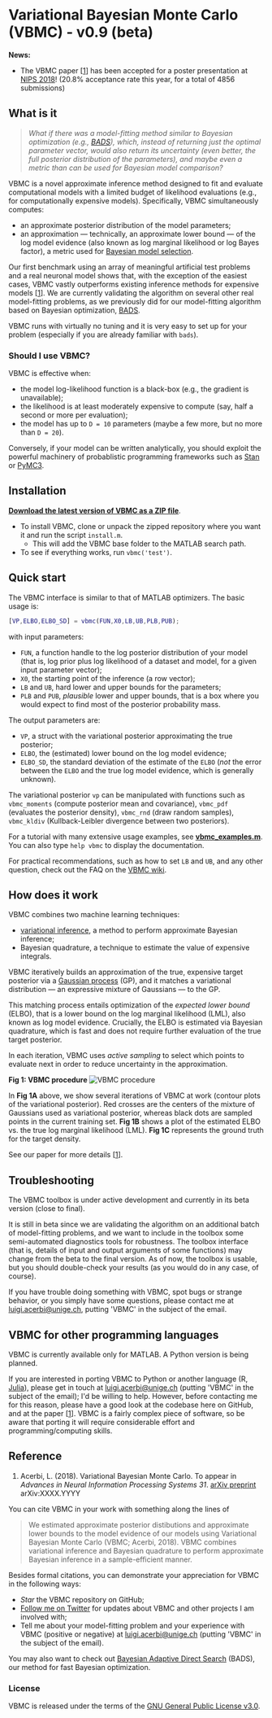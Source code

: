 # Variational Bayesian Monte Carlo (VBMC) - v0.9 (beta)

**News:** 
- The VBMC paper [[1](#reference)] has been accepted for a poster presentation at [NIPS 2018](https://nips.cc/Conferences/2018/Schedule?showEvent=11786)! (20.8% acceptance rate this year, for a total of 4856 submissions)

## What is it

> *What if there was a model-fitting method similar to Bayesian optimization (e.g., [BADS](https://github.com/lacerbi/bads)), which, instead of returning just the optimal parameter vector, would also return its uncertainty (even better, the full posterior distribution of the parameters), and maybe even a metric than can be used for Bayesian model comparison?*

VBMC is a novel approximate inference method designed to fit and evaluate computational models with a limited budget of likelihood evaluations (e.g., for computationally expensive models). Specifically, VBMC simultaneously computes:
- an approximate posterior distribution of the model parameters; 
- an approximation — technically, an approximate lower bound — of the log model evidence (also known as log marginal likelihood or log Bayes factor), a metric used for [Bayesian model selection](https://en.wikipedia.org/wiki/Bayes_factor).

Our first benchmark using an array of meaningful artificial test problems and a real neuronal model shows that, with the exception of the easiest cases, VBMC vastly outperforms existing inference methods for expensive models [[1](#reference)]. We are currently validating the algorithm on several other real model-fitting problems, as we previously did for our model-fitting algorithm based on Bayesian optimization, [BADS](https://github.com/lacerbi/bads).

VBMC runs with virtually no tuning and it is very easy to set up for your problem (especially if you are already familiar with `bads`).

### Should I use VBMC?

VBMC is effective when:

- the model log-likelihood function is a black-box (e.g., the gradient is unavailable);
- the likelihood is at least moderately expensive to compute (say, half a second or more per evaluation);
- the model has up to `D = 10` parameters (maybe a few more, but no more than `D = 20`).

Conversely, if your model can be written analytically, you should exploit the powerful machinery of probablistic programming frameworks such as [Stan](http://mc-stan.org/) or [PyMC3](https://docs.pymc.io/).

## Installation

[**Download the latest version of VBMC as a ZIP file**](https://github.com/lacerbi/vbmc/archive/master.zip).
- To install VBMC, clone or unpack the zipped repository where you want it and run the script `install.m`.
   - This will add the VBMC base folder to the MATLAB search path.
- To see if everything works, run `vbmc('test')`.

## Quick start

The VBMC interface is similar to that of MATLAB optimizers. The basic usage is:

```matlab
[VP,ELBO,ELBO_SD] = vbmc(FUN,X0,LB,UB,PLB,PUB);
```
with input parameters:
- `FUN`, a function handle to the log posterior distribution of your model (that is, log prior plus log likelihood of a dataset and model, for a given input parameter vector);
- `X0`, the starting point of the inference (a row vector);
- `LB` and `UB`, hard lower and upper bounds for the parameters;
- `PLB` and `PUB`, *plausible* lower and upper bounds, that is a box where you would expect to find most of the posterior probability mass.

The output parameters are:
- `VP`, a struct with the variational posterior approximating the true posterior;
- `ELBO`, the (estimated) lower bound on the log model evidence;
- `ELBO_SD`, the standard deviation of the estimate of the `ELBO` (*not* the error between the `ELBO` and the true log model evidence, which is generally unknown).

The variational posterior `vp` can be manipulated with functions such as `vbmc_moments` (compute posterior mean and covariance), `vbmc_pdf` (evaluates the posterior density), `vbmc_rnd` (draw random samples), `vbmc_kldiv` (Kullback-Leibler divergence between two posteriors).

For a tutorial with many extensive usage examples, see [**vbmc_examples.m**](https://github.com/lacerbi/vbmc/blob/master/vbmc_examples.m). You can also type `help vbmc` to display the documentation.

For practical recommendations, such as how to set `LB` and `UB`, and any other question, check out the FAQ on the [VBMC wiki](https://github.com/lacerbi/vbmc/wiki).


## How does it work

VBMC combines two machine learning techniques: 
- [variational inference](https://en.wikipedia.org/wiki/Variational_Bayesian_methods), a method to perform approximate Bayesian inference;
- Bayesian quadrature, a technique to estimate the value of expensive integrals.

VBMC iteratively builds an approximation of the true, expensive target posterior via a [Gaussian process](https://en.wikipedia.org/wiki/Gaussian_process) (GP), and it matches a variational distribution — an expressive mixture of Gaussians — to the GP. 

This matching process entails optimization of the *expected lower bound* (ELBO), that is a lower bound on the log marginal likelihood (LML), also known as log model evidence. Crucially, the ELBO is estimated via Bayesian quadrature, which is fast and does not require further evaluation of the true target posterior.

In each iteration, VBMC uses *active sampling* to select which points to evaluate next in order to reduce uncertainty in the approximation.

**Fig 1: VBMC procedure** ![VBMC procedure](https://github.com/lacerbi/vbmc/blob/master/docs/vbmc-demo.png "Fig 1: VBMC procedure")

In **Fig 1A** above, we show several iterations of VBMC at work (contour plots of the variational posterior). Red crosses are the centers of the mixture of Gaussians used as variational posterior, whereas black dots are sampled points in the current training set. **Fig 1B** shows a plot of the estimated ELBO vs. the true log marginal likelihood (LML). **Fig 1C** represents the ground truth for the target density.

See our paper for more details [[1](#reference)].

## Troubleshooting

The VBMC toolbox is under active development and currently in its beta version (close to final).

It is still in beta since we are validating the algorithm on an additional batch of model-fitting problems, and we want to include in the toolbox some semi-automated diagnostics tools for robustness. The toolbox interface (that is, details of input and output arguments of some functions) may change from the beta to the final version.
As of now, the toolbox is usable, but you should double-check your results (as you would do in any case, of course).

If you have trouble doing something with VBMC, spot bugs or strange behavior, or you simply have some questions, please contact me at <luigi.acerbi@unige.ch>, putting 'VBMC' in the subject of the email.

## VBMC for other programming languages

VBMC is currently available only for MATLAB. A Python version is being planned.

If you are interested in porting VBMC to Python or another language (R, [Julia](https://julialang.org/)), please get in touch at <luigi.acerbi@unige.ch> (putting  'VBMC' in the subject of the email); I'd be willing to help.
However, before contacting me for this reason, please have a good look at the codebase here on GitHub, and at the paper [[1](#reference)]. VBMC is a fairly complex piece of software, so be aware that porting it will require considerable effort and programming/computing skills.

## Reference

1. Acerbi, L. (2018). Variational Bayesian Monte Carlo. To appear in *Advances in Neural Information Processing Systems 31*. [arXiv preprint](https://arxiv.org/abs/XXXX.YYYY) arXiv:XXXX.YYYY

You can cite VBMC in your work with something along the lines of

> We estimated approximate posterior distibutions and approximate lower bounds to the model evidence of our models using Variational Bayesian Monte Carlo (VBMC; Acerbi, 2018). VBMC combines variational inference and Bayesian quadrature to perform approximate Bayesian inference in a sample-efficient manner.

Besides formal citations, you can demonstrate your appreciation for VBMC in the following ways:

- *Star* the VBMC repository on GitHub;
- [Follow me on Twitter](https://twitter.com/AcerbiLuigi) for updates about VBMC and other projects I am involved with;
- Tell me about your model-fitting problem and your experience with VBMC (positive or negative) at <luigi.acerbi@unige.ch> (putting  'VBMC' in the subject of the email).

You may also want to check out [Bayesian Adaptive Direct Search](https://github.com/lacerbi/bads) (BADS), our method for fast Bayesian optimization.

### License

VBMC is released under the terms of the [GNU General Public License v3.0](https://github.com/lacerbi/vbmc/blob/master/LICENSE.txt).
